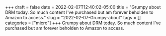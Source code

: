 +++draft = falsedate = 2022-02-07T12:40:02-05:00title = "Grumpy about DRM today. So much content I've purchased but am forever beholden to Amazon to access."slug = "2022-02-07-Grumpy-about"tags = []categories = ["micro"]+++Grumpy about DRM today. So much content I've purchased but am forever beholden to Amazon to access.